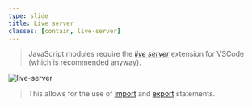 ```yaml
---
type: slide
title: Live server
classes: [contain, live-server]
---
```


>JavaScript modules require the [*live server*](https://ggstuart.github.io/web-application-development/welcome/vscode/#using-the-live-server-extension) extension for VSCode (which is recommended anyway).

![live-server](./images/live-server.png)

> This allows for the use of [import] and [export] statements.

[import]: https://developer.mozilla.org/en-US/docs/Web/JavaScript/Reference/Statements/import
[export]: https://developer.mozilla.org/en-US/docs/Web/JavaScript/Reference/Statements/export